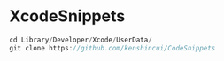 # XcodeSnippets
```c
cd Library/Developer/Xcode/UserData/
git clone https://github.com/kenshincui/CodeSnippets
```
